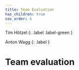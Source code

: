 ```yaml
---
title: Team Evaluation
has_children: true
nav_order: 4
---
```


Tim Hötzel
{: .label .label-green }

Anton Wagg
{: .label }

# Team evaluation